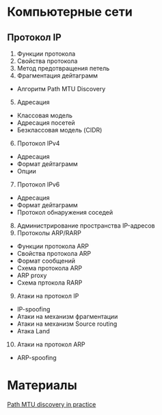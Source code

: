 # Компьютерные сети

## Протокол IP

1. Функции протокола
2. Свойства протокола
3. Метод предотвращения петель
4. Фрагментация дейтаграмм
  * Алгоритм Path MTU Discovery
5. Адресация
  * Классовая модель  
  * Адресация посетей
  * Безклассовая модель (CIDR)
6. Протокол IPv4
  * Адресация
  * Формат дейтаграмм
  * Опции
7. Протокол IPv6
  * Адресация
  * Формат дейтаграмм
  * Протокол обнаружения соседей
8. Администрирование пространства IP-адресов
9. Протоколы ARP/RARP
  * Функции протокола ARP
  * Свойства протокола ARP
  * Формат сообщений
  * Схема протокола ARP
  * ARP proxy
  * Схема пртокола RARP
9. Атаки на протокол IP
  * IP-spoofing
  * Атаки на механизм фрагментации
  * Атаки на механизм Source routing
  * Атака Land
10. Атаки на протокол ARP
  * ARP-spoofing

# Материалы
[Path MTU discovery in practice](https://blog.cloudflare.com/path-mtu-discovery-in-practice/)
